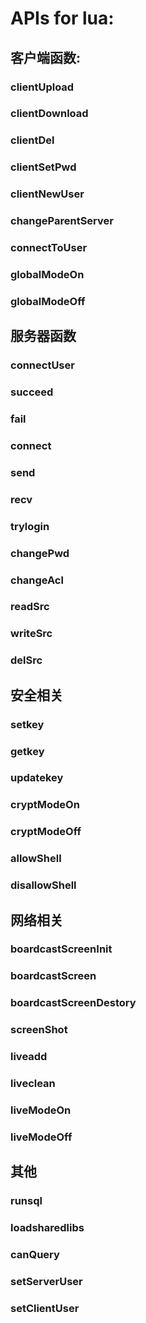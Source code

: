 # APIs for lua:
## 客户端函数:
### clientUpload  
### clientDownload  
### clientDel  
### clientSetPwd
### clientNewUser
### changeParentServer  
### connectToUser
### globalModeOn
### globalModeOff
## 服务器函数
### connectUser
### succeed
### fail
### connect
### send
### recv
### trylogin
### changePwd
### changeAcl
### readSrc
### writeSrc
### delSrc
## 安全相关
### setkey
### getkey
### updatekey
### cryptModeOn
### cryptModeOff
### allowShell
### disallowShell
## 网络相关
### boardcastScreenInit
### boardcastScreen
### boardcastScreenDestory
### screenShot
### liveadd
### liveclean
### liveModeOn
### liveModeOff
## 其他
### runsql
### loadsharedlibs
### canQuery
### setServerUser
### setClientUser